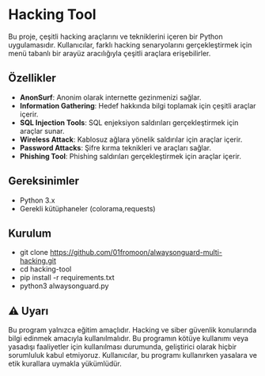 # Hacking Tool

Bu proje, çeşitli hacking araçlarını ve tekniklerini içeren bir Python uygulamasıdır. Kullanıcılar, farklı hacking senaryolarını gerçekleştirmek için menü tabanlı bir arayüz aracılığıyla çeşitli araçlara erişebilirler.

## Özellikler

- **AnonSurf**: Anonim olarak internette gezinmenizi sağlar.
- **Information Gathering**: Hedef hakkında bilgi toplamak için çeşitli araçlar içerir.
- **SQL Injection Tools**: SQL enjeksiyon saldırıları gerçekleştirmek için araçlar sunar.
- **Wireless Attack**: Kablosuz ağlara yönelik saldırılar için araçlar içerir.
- **Password Attacks**: Şifre kırma teknikleri ve araçları sağlar.
- **Phishing Tool**: Phishing saldırıları gerçekleştirmek için araçlar içerir.

## Gereksinimler

- Python 3.x
- Gerekli kütüphaneler (colorama,requests)

## Kurulum

   * git clone https://github.com/01fromoon/alwaysonguard-multi-hacking.git
   * cd hacking-tool 
   * pip install -r requirements.txt
   * python3 alwaysonguard.py

## ⚠️ Uyarı

Bu program yalnızca eğitim amaçlıdır. Hacking ve siber güvenlik konularında bilgi edinmek amacıyla kullanılmalıdır. Bu programın kötüye kullanımı veya yasadışı faaliyetler için kullanılması durumunda, geliştirici olarak hiçbir sorumluluk kabul etmiyoruz. Kullanıcılar, bu programı kullanırken yasalara ve etik kurallara uymakla yükümlüdür.
